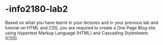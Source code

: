# -info2180-lab2
Based on what you have learnt in your lectures and in your previous lab and tutorial on HTML and CSS, you are required to create a One Page Blog site using Hypertext Markup Language (HTML) and Cascading Stylesheets (CSS). 
